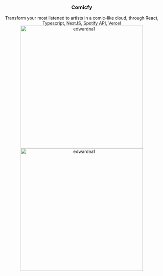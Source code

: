 <p align="center">
    <h3 align="center">Comicfy</h3>
  </a>
</p>

<p align="center">
Transform your most listened to artists in a comic-like cloud, through React, Typescript, NextJS, Spotify API, Vercel
    <img height='400' align="center" src="https://github.com/edwardna1/crew-sounds/assets/77164264/7c5616cf-aaa9-4116-a969-3172e768d431" alt="edwardna1" />

<img height="400" align="center" src="https://github.com/edwardna1/crew-sounds/assets/77164264/09c81d75-5e86-4a14-91bd-56f13233dde8" alt="edwardna1" /> 
</p>
